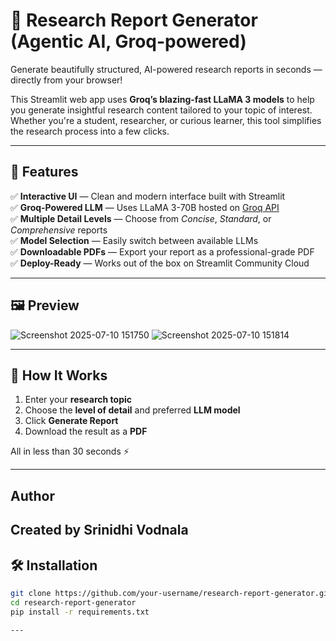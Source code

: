 # 🧠 Research Report Generator (Agentic AI, Groq-powered)

Generate beautifully structured, AI-powered research reports in seconds — directly from your browser!

This Streamlit web app uses **Groq’s blazing-fast LLaMA 3 models** to help you generate insightful research content tailored to your topic of interest. Whether you're a student, researcher, or curious learner, this tool simplifies the research process into a few clicks.

---

## 🚀 Features

✅ **Interactive UI** — Clean and modern interface built with Streamlit  
✅ **Groq-Powered LLM** — Uses LLaMA 3-70B hosted on [Groq API](https://console.groq.com)  
✅ **Multiple Detail Levels** — Choose from *Concise*, *Standard*, or *Comprehensive* reports  
✅ **Model Selection** — Easily switch between available LLMs  
✅ **Downloadable PDFs** — Export your report as a professional-grade PDF  
✅ **Deploy-Ready** — Works out of the box on Streamlit Community Cloud

---

## 🖼️ Preview
![Screenshot 2025-07-10 151750](https://github.com/user-attachments/assets/068e0da2-c61f-49fc-a71f-5672306c2299)
![Screenshot 2025-07-10 151814](https://github.com/user-attachments/assets/36a87142-9dfb-49d7-97d3-eb59bc32ab87)



---

## 🧪 How It Works

1. Enter your **research topic**
2. Choose the **level of detail** and preferred **LLM model**
3. Click **Generate Report**
4. Download the result as a **PDF**

All in less than 30 seconds ⚡

---
##  Author
Created by Srinidhi Vodnala
---
## 🛠️ Installation
```bash
git clone https://github.com/your-username/research-report-generator.git
cd research-report-generator
pip install -r requirements.txt

---

